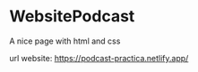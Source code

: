 # WebsitePodcast
 A nice page with html and css

url website: https://podcast-practica.netlify.app/
